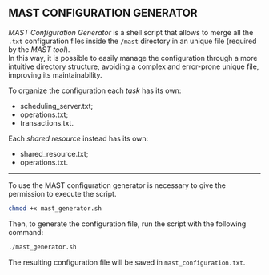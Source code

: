 ## **MAST CONFIGURATION GENERATOR**

*MAST Configuration Generator* is a shell script that allows to merge all the `.txt` configuration files inside the `/mast` directory in an unique file (required by the *MAST tool*).  
In this way, it is possible to easily manage the configuration through a more intuitive directory structure, avoiding a complex and error-prone unique file, improving its maintainability.  

To organize the configuration each *task* has its own:
- scheduling_server.txt;
- operations.txt; 
- transactions.txt.

Each *shared resource* instead has its own:
- shared_resource.txt;
- operations.txt.  
---
To use the MAST configuration generator is necessary to give the permission to execute the script.

```bash
chmod +x mast_generator.sh
```

Then, to generate the configuration file, run the script with the following command:

```bash
./mast_generator.sh
```

The resulting configuration file will be saved in `mast_configuration.txt`.
